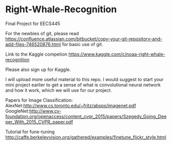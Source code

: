 # Right-Whale-Recognition
Final Project for EECS445

For the newbies of git, please read https://confluence.atlassian.com/bitbucket/copy-your-git-repository-and-add-files-746520876.html
for basic use of git.

Link to the Kaggle competion https://www.kaggle.com/c/noaa-right-whale-recognition

Please also sign up for Kaggle.

I will upload more useful material to this repo. I would suggest to start your mini project earlier to get a sense of what is convolutional neural network and how it work, which we will use for our project.

Papers for Image Classification:
AlexNet:http://www.cs.toronto.edu/~fritz/absps/imagenet.pdf
GoogleNet:http://www.cv-foundation.org/openaccess/content_cvpr_2015/papers/Szegedy_Going_Deeper_With_2015_CVPR_paper.pdf

Tutorial for fune-tuning http://caffe.berkeleyvision.org/gathered/examples/finetune_flickr_style.html
